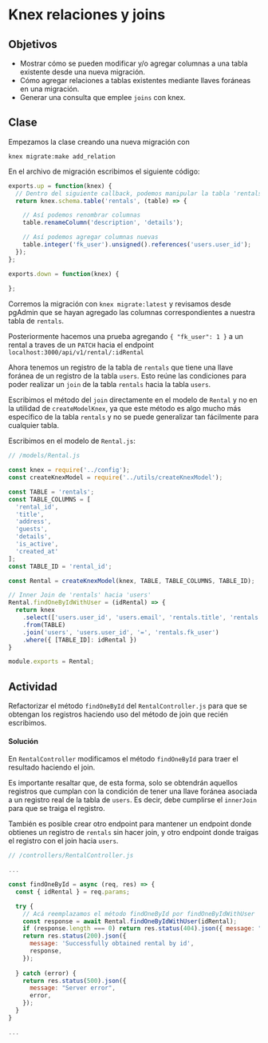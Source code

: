 # Knex relaciones y joins 

## Objetivos

- Mostrar cómo se pueden modificar y/o agregar columnas a una tabla existente desde una nueva migración.
- Cómo agregar relaciones a tablas existentes mediante llaves foráneas en una migración.
- Generar una consulta que emplee `joins` con knex.

## Clase

Empezamos la clase creando una nueva migración con

`knex migrate:make add_relation`

En el archivo de migración escribimos el siguiente código:

```javascript
exports.up = function(knex) {
  // Dentro del siguiente callback, podemos manipular la tabla 'rentals'
  return knex.schema.table('rentals', (table) => {

    // Así podemos renombrar columnas
    table.renameColumn('description', 'details');

    // Así podemos agregar columnas nuevas
    table.integer('fk_user').unsigned().references('users.user_id');
  });
};

exports.down = function(knex) {
  
};
```

Corremos la migración con `knex migrate:latest` y revisamos desde pgAdmin que se hayan agregado las columnas correspondientes a nuestra tabla de `rentals`.

Posteriormente hacemos una prueba agregando `{ "fk_user": 1 }` a un rental a traves de un `PATCH` hacia el endpoint `localhost:3000/api/v1/rental/:idRental`

Ahora tenemos un registro de la tabla de `rentals` que tiene una llave foránea de un registro de la tabla `users`. Esto reúne las condiciones para poder realizar un `join` de la tabla `rentals` hacia la tabla `users`.

Escribimos el método del `join` directamente en el modelo de `Rental` y no en la utilidad de `createModelKnex`, ya que este método es algo mucho más específico de la tabla `rentals` y no se puede generalizar tan fácilmente para cualquier tabla.

Escribimos en el modelo de `Rental.js`:

```javascript
// /models/Rental.js

const knex = require('../config');
const createKnexModel = require('../utils/createKnexModel');

const TABLE = 'rentals';
const TABLE_COLUMNS = [
  'rental_id',
  'title',
  'address',
  'guests',
  'details',
  'is_active',
  'created_at'
];
const TABLE_ID = 'rental_id';

const Rental = createKnexModel(knex, TABLE, TABLE_COLUMNS, TABLE_ID);

// Inner Join de 'rentals' hacia 'users'
Rental.findOneByIdWithUser = (idRental) => {
  return knex
    .select(['users.user_id', 'users.email', 'rentals.title', 'rentals.rental_id'])
    .from(TABLE)
    .join('users', 'users.user_id', '=', 'rentals.fk_user')
    .where({ [TABLE_ID]: idRental })
}

module.exports = Rental;
```

## Actividad

Refactorizar el método `findOneById` del `RentalController.js` para que se obtengan los registros haciendo uso del método de join que recién escribimos.

#### Solución

En `RentalController`  modificamos el método  `findOneById` para traer el resultado haciendo el join.

Es importante resaltar que, de esta forma, solo se obtendrán aquellos registros que cumplan con la condición de tener una llave foránea asociada a un registro real de la tabla de `users`. Es decir, debe cumplirse el `innerJoin` para que se traiga el registro.

También es posible crear otro endpoint para mantener un endpoint donde obtienes un registro de `rentals` sin hacer join, y otro endpoint donde traigas el registro con el join hacia `users`.

```javascript
// /controllers/RentalController.js

...

const findOneById = async (req, res) => {
  const { idRental } = req.params;

  try {
    // Acá reemplazamos el método findOneById por findOneByIdWithUser
    const response = await Rental.findOneByIdWithUser(idRental);
    if (response.length === 0) return res.status(404).json({ message: "provided rental doesn't exist" });
    return res.status(200).json({
      message: 'Successfully obtained rental by id',
      response,
    });
    
  } catch (error) {
    return res.status(500).json({
      message: "Server error",
      error,
    });
  }
}

...
```